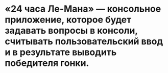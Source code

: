 # «24 часа Ле-Мана» — консольное приложение, которое будет задавать вопросы в консоли, считывать пользовательский ввод и в результате выводить победителя гонки.
